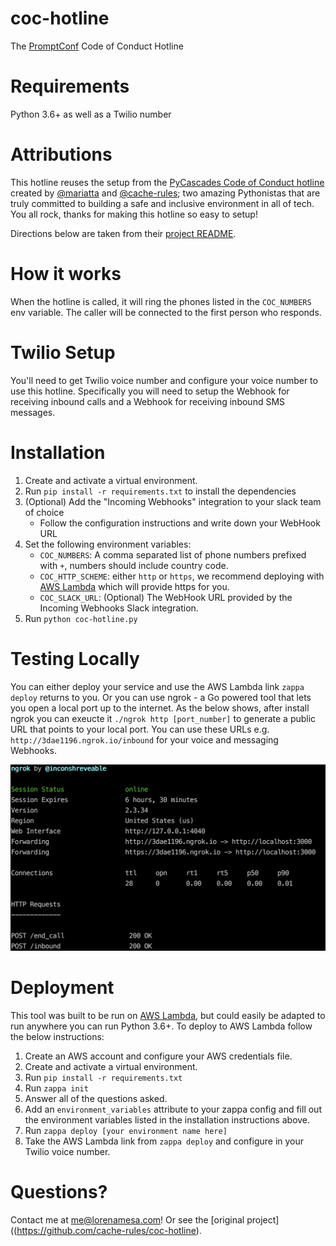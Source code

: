 # coc-hotline
The [PromptConf](http://promptconf.com) Code of Conduct Hotline

# Requirements
Python 3.6+ as well as a Twilio number

# Attributions
This hotline reuses the setup from the [PyCascades Code of Conduct hotline](https://github.com/cache-rules/coc-hotline) created by [@mariatta](https://github.com/mariatta) and [@cache-rules](https://github.com/cache-rules);
two amazing Pythonistas that are truly committed to building a safe and inclusive environment in all of tech. You all
rock, thanks for making this hotline so easy to setup!

Directions below are taken from their [project README](https://github.com/cache-rules/coc-hotline).
 
# How it works
When the hotline is called, it will ring the phones listed in the `COC_NUMBERS` env variable.
The caller will be connected to the first person who responds.

# Twilio Setup
You'll need to get Twilio voice number and configure your voice number to use this hotline. Specifically you will need
to setup the Webhook for receiving inbound calls and a Webhook for receiving inbound SMS messages.

# Installation
1. Create and activate a virtual environment.
2. Run `pip install -r requirements.txt` to install the dependencies
3. (Optional) Add the "Incoming Webhooks" integration to your slack team of choice
    * Follow the configuration instructions and write down your WebHook URL
4. Set the following environment variables:
    * `COC_NUMBERS`: A comma separated list of phone numbers prefixed with `+`, numbers should include country code.
    * `COC_HTTP_SCHEME`: either `http` or `https`, we recommend deploying with [AWS Lambda](https://aws.amazon.com/lambda/) which will provide https for you.
    * `COC_SLACK_URL`: (Optional) The WebHook URL provided by the Incoming Webhooks Slack integration.
5. Run `python coc-hotline.py`

# Testing Locally
You can either deploy your service and use the AWS Lambda link `zappa deploy` returns to you. Or you can use ngrok - a
Go powered tool that lets you open a local port up to the internet. As the below shows, after install ngrok you can 
exeucte it `./ngrok http [port_number]` to generate a public URL that points to your local port. You can use these 
URLs e.g. `http://3dae1196.ngrok.io/inbound` for your voice and messaging Webhooks. 

![](ngok.png)

# Deployment
This tool was built to be run on [AWS Lambda](https://aws.amazon.com/lambda/),
but could easily be adapted to run anywhere you can run
Python 3.6+. To deploy to AWS Lambda follow the below instructions:

1. Create an AWS account and configure your AWS credentials file.
2. Create and activate a virtual environment.
3. Run `pip install -r requirements.txt`
4. Run `zappa init`
5. Answer all of the questions asked.
6. Add an `environment_variables` attribute to your zappa config and fill out the environment
  variables listed in the installation instructions above.
7. Run `zappa deploy [your environment name here]`
8. Take the AWS Lambda link from `zappa deploy` and configure in your Twilio voice number.

# Questions?

Contact me at me@lorenamesa.com! Or see the [original project]((https://github.com/cache-rules/coc-hotline).
